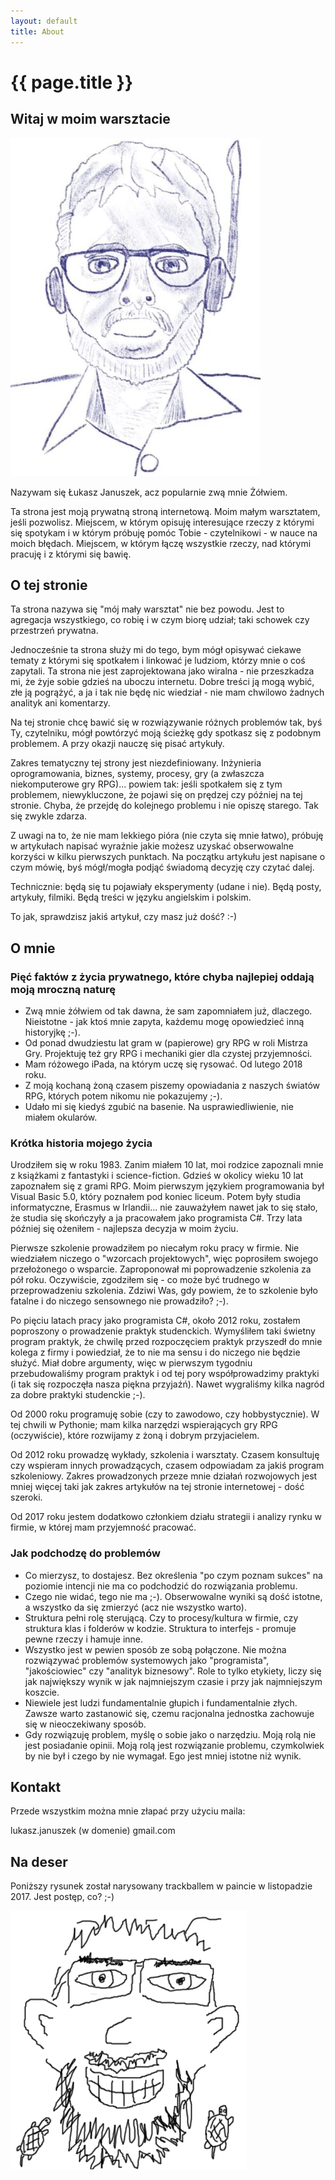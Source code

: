 ```yaml
---
layout: default
title: About
---
```


# {{ page.title }}

## Witaj w moim warsztacie

![_Rysunek: autoportret "ołówkiem" w Procreate na różowym iPadzie_](/img/about/180425-ljzolw.jpg)

Nazywam się Łukasz Januszek, acz popularnie zwą mnie Żółwiem.

Ta strona jest moją prywatną stroną internetową. Moim małym warsztatem, jeśli pozwolisz. Miejscem, w którym opisuję interesujące rzeczy z którymi się spotykam i w którym próbuję pomóc Tobie - czytelnikowi - w nauce na moich błędach. Miejscem, w którym łączę wszystkie rzeczy, nad którymi pracuję i z którymi się bawię.

## O tej stronie

Ta strona nazywa się "mój mały warsztat" nie bez powodu. Jest to agregacja wszystkiego, co robię i w czym biorę udział; taki schowek czy przestrzeń prywatna.

Jednocześnie ta strona służy mi do tego, bym mógł opisywać ciekawe tematy z którymi się spotkałem i linkować je ludziom, którzy mnie o coś zapytali. Ta strona nie jest zaprojektowana jako wiralna - nie przeszkadza mi, że żyje sobie gdzieś na uboczu internetu. Dobre treści ją mogą wybić, złe ją pogrążyć, a ja i tak nie będę nic wiedział - nie mam chwilowo żadnych analityk ani komentarzy.

Na tej stronie chcę bawić się w rozwiązywanie różnych problemów tak, byś Ty, czytelniku, mógł powtórzyć moją ścieżkę gdy spotkasz się z podobnym problemem. A przy okazji nauczę się pisać artykuły.

Zakres tematyczny tej strony jest niezdefiniowany. Inżynieria oprogramowania, biznes, systemy, procesy, gry (a zwłaszcza niekomputerowe gry RPG)... powiem tak: jeśli spotkałem się z tym problemem, niewykluczone, że pojawi się on prędzej czy później na tej stronie. Chyba, że przejdę do kolejnego problemu i nie opiszę starego. Tak się zwykle zdarza.

Z uwagi na to, że nie mam lekkiego pióra (nie czyta się mnie łatwo), próbuję w artykułach napisać wyraźnie jakie możesz uzyskać obserwowalne korzyści w kilku pierwszych punktach. Na początku artykułu jest napisane o czym mówię, byś mógł/mogła podjąć świadomą decyzję czy czytać dalej.

Technicznie: będą się tu pojawiały eksperymenty (udane i nie). Będą posty, artykuły, filmiki. Będą treści w języku angielskim i polskim.

To jak, sprawdzisz jakiś artykuł, czy masz już dość? :-)

## O mnie

### Pięć faktów z życia prywatnego, które chyba najlepiej oddają moją mroczną naturę

* Zwą mnie żółwiem od tak dawna, że sam zapomniałem już, dlaczego. Nieistotne - jak ktoś mnie zapyta, każdemu mogę opowiedzieć inną historyjkę ;-).
* Od ponad dwudziestu lat gram w (papierowe) gry RPG w roli Mistrza Gry. Projektuję też gry RPG i mechaniki gier dla czystej przyjemności.
* Mam różowego iPada, na którym uczę się rysować. Od lutego 2018 roku.
* Z moją kochaną żoną czasem piszemy opowiadania z naszych światów RPG, których potem nikomu nie pokazujemy ;-).
* Udało mi się kiedyś zgubić na basenie. Na usprawiedliwienie, nie miałem okularów.

### Krótka historia mojego życia

Urodziłem się w roku 1983. Zanim miałem 10 lat, moi rodzice zapoznali mnie z książkami z fantastyki i science-fiction. Gdzieś w okolicy wieku 10 lat zapoznałem się z grami RPG. Moim pierwszym językiem programowania był Visual Basic 5.0, który poznałem pod koniec liceum. Potem były studia informatyczne, Erasmus w Irlandii... nie zauważyłem nawet jak to się stało, że studia się skończyły a ja pracowałem jako programista C#. Trzy lata później się ożeniłem - najlepsza decyzja w moim życiu.

Pierwsze szkolenie prowadziłem po niecałym roku pracy w firmie. Nie wiedziałem niczego o "wzorcach projektowych", więc poprosiłem swojego przełożonego o wsparcie. Zaproponował mi poprowadzenie szkolenia za pół roku. Oczywiście, zgodziłem się - co może być trudnego w przeprowadzeniu szkolenia. Zdziwi Was, gdy powiem, że to szkolenie było fatalne i do niczego sensownego nie prowadziło? ;-).

Po pięciu latach pracy jako programista C#, około 2012 roku, zostałem poproszony o prowadzenie praktyk studenckich. Wymyśliłem taki świetny program praktyk, że chwilę przed rozpoczęciem praktyk przyszedł do mnie kolega z firmy i powiedział, że to nie ma sensu i do niczego nie będzie służyć. Miał dobre argumenty, więc w pierwszym tygodniu przebudowaliśmy program praktyk i od tej pory współprowadzimy praktyki (i tak się rozpoczęła nasza piękna przyjaźń). Nawet wygraliśmy kilka nagród za dobre praktyki studenckie ;-).

Od 2000 roku programuję sobie (czy to zawodowo, czy hobbystycznie). W tej chwili w Pythonie; mam kilka narzędzi wspierających gry RPG (oczywiście), które rozwijamy z żoną i dobrym przyjacielem.

Od 2012 roku prowadzę wykłady, szkolenia i warsztaty. Czasem konsultuję czy wspieram innych prowadzących, czasem odpowiadam za jakiś program szkoleniowy. Zakres prowadzonych przeze mnie działań rozwojowych jest mniej więcej taki jak zakres artykułów na tej stronie internetowej - dość szeroki.

Od 2017 roku jestem dodatkowo członkiem działu strategii i analizy rynku w firmie, w której mam przyjemność pracować.

### Jak podchodzę do problemów

* Co mierzysz, to dostajesz. Bez określenia "po czym poznam sukces" na poziomie intencji nie ma co podchodzić do rozwiązania problemu.
* Czego nie widać, tego nie ma ;-). Obserwowalne wyniki są dość istotne, a wszystko da się zmierzyć (acz nie wszystko warto).
* Struktura pełni rolę sterującą. Czy to procesy/kultura w firmie, czy struktura klas i folderów w kodzie. Struktura to interfejs - promuje pewne rzeczy i hamuje inne.
* Wszystko jest w pewien sposób ze sobą połączone. Nie można rozwiązywać problemów systemowych jako "programista", "jakościowiec" czy "analityk biznesowy". Role to tylko etykiety, liczy się jak największy wynik w jak najmniejszym czasie i przy jak najmniejszym koszcie.
* Niewiele jest ludzi fundamentalnie głupich i fundamentalnie złych. Zawsze warto zastanowić się, czemu racjonalna jednostka zachowuje się w nieoczekiwany sposób.
* Gdy rozwiązuję problem, myślę o sobie jako o narzędziu. Moją rolą nie jest posiadanie opinii. Moją rolą jest rozwiązanie problemu, czymkolwiek by nie był i czego by nie wymagał. Ego jest mniej istotne niż wynik.

## Kontakt

Przede wszystkim można mnie złapać przy użyciu maila:

lukasz.januszek (w domenie) gmail.com

## Na deser

Poniższy rysunek został narysowany trackballem w paincie w listopadzie 2017. Jest postęp, co? ;-)

![_Rysunek: kiepsko narysowany przeze mnie autoportret swojej twarzy w paincie. Zawiera dwa kiepsko narysowane żółwie._](/img/about/ljzolw.png)
